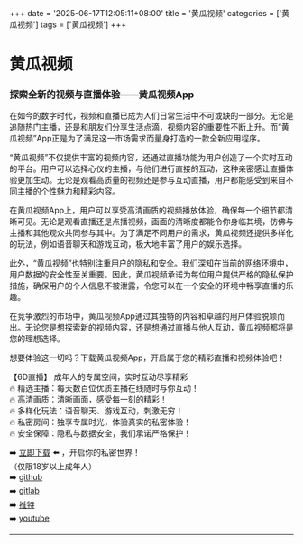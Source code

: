 +++
date = '2025-06-17T12:05:11+08:00'
title = '黄瓜视频'
categories = ['黄瓜视频']
tags = ['黄瓜视频']
+++

# 黄瓜视频

### 探索全新的视频与直播体验——黄瓜视频App

在如今的数字时代，视频和直播已成为人们日常生活中不可或缺的一部分。无论是追随热门主播，还是和朋友们分享生活点滴，视频内容的重要性不断上升。而“黄瓜视频”App正是为了满足这一市场需求而量身打造的一款全新应用程序。

“黄瓜视频”不仅提供丰富的视频内容，还通过直播功能为用户创造了一个实时互动的平台。用户可以选择心仪的主播，与他们进行直接的互动，这种亲密感让直播体验更加生动。无论是观看高质量的视频还是参与互动直播，用户都能感受到来自不同主播的个性魅力和精彩内容。

在黄瓜视频App上，用户可以享受高清画质的视频播放体验，确保每一个细节都清晰可见。无论是观看直播还是点播视频，画面的清晰度都能令你身临其境，仿佛与主播和其他观众共同参与其中。为了满足不同用户的需求，黄瓜视频还提供多样化的玩法，例如语音聊天和游戏互动，极大地丰富了用户的娱乐选择。

此外，“黄瓜视频”也特别注重用户的隐私和安全。我们深知在当前的网络环境中，用户数据的安全性至关重要。因此，黄瓜视频承诺为每位用户提供严格的隐私保护措施，确保用户的个人信息不被泄露，令您可以在一个安全的环境中畅享直播的乐趣。

在竞争激烈的市场中，黄瓜视频App通过其独特的内容和卓越的用户体验脱颖而出。无论您是想探索新的视频内容，还是想通过直播与他人互动，黄瓜视频都将是您的理想选择。

想要体验这一切吗？下载黄瓜视频App，开启属于您的精彩直播和视频体验吧！

【6D直播】
成年人的专属空间，实时互动尽享精彩  
🔥 精选主播：每天数百位优质主播在线随时与你互动！  
🔥 高清画质：清晰画面，感受每一刻的精彩！  
🔥 多样化玩法：语音聊天、游戏互动，刺激无穷！  
🔥 私密房间：独享专属时光，体验真实的私密体验！  
🔥 安全保障：隐私与数据安全，我们承诺严格保护！  

➡️ [立即下载](https://down123.s3.ap-east-1.amazonaws.com/down/down.html?channelCode=blog) ⬅️ ，开启你的私密世界！  
（仅限18岁以上成年人）  
➡️ [github](https://aldult-live.github.io/)  
➡️ [gitlab](https://seo-09598d.gitlab.io/)  
➡️ [推特](https://x.com/wegame33)  
➡️ [youtube](https://www.youtube.com/@6Dlive)  

---
